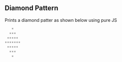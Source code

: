 ## Diamond Pattern

Prints a diamond patter as shown below using pure JS 

```javascript
   *   
  ***
 *****
*******
 *****
  ***
   *
```

